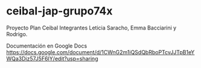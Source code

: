 # ceibal-jap-grupo74x
Proyecto Plan Ceibal
Integrantes Leticia Saracho, Emma Bacciarini y Rodrigo.

Documentación en Google Docs 
https://docs.google.com/document/d/1CWnG2m1iQSdQbRboPTcvJJTpB1eYWQa3Diz57J5F6IY/edit?usp=sharing

